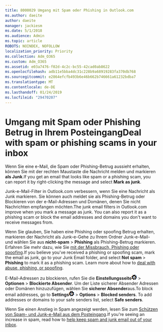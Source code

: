 ```yaml
---
title: 8000029 Umgang mit Spam oder Phishing in Outlook.com
ms.author: daeite
author: daeite
manager: jackiesm
ms.date: 5/1/2018
ms.audience: Admin
ms.topic: article
ROBOTS: NOINDEX, NOFOLLOW
localization_priority: Priority
ms.collection: Adm_O365
ms.custom: Adm_O365
ms.assetid: e03a7476-f02d-4c2c-bc55-42cad0ab8622
ms.openlocfilehash: adb11e5bba4dc31c228b9a68919283fa370db768
ms.sourcegitcommit: e2864efcfb493b6e46b662b746661a61232bdba7
ms.translationtype: MT
ms.contentlocale: de-DE
ms.lasthandoff: 01/24/2019
ms.locfileid: "29470207"
---
```

# <a name="deal-with-spam-or-phishing-scams-in-your-inbox"></a><span data-ttu-id="1883c-102">Umgang mit Spam oder Phishing Betrug in Ihrem Posteingang</span><span class="sxs-lookup"><span data-stu-id="1883c-102">Deal with spam or phishing scams in your inbox</span></span>

<span data-ttu-id="1883c-103">Wenn Sie eine e-Mail, die Spam oder Phishing-Betrug aussieht erhalten, können Sie mit der rechten Maustaste die Nachricht melden und markieren **als Junk**.</span><span class="sxs-lookup"><span data-stu-id="1883c-103">If you get an email that looks like spam or a phishing scam, you can report it by right-clicking the message and select **Mark as junk**.</span></span> 
  
<span data-ttu-id="1883c-p101">Junk-e-Mail-Filter in Outlook.com verbessern, wenn Sie eine Nachricht als Junk markieren. Sie können auch meldet sie als Phishing-Betrug oder Blockieren von der e-Mail-Adressen und Domänen, denen Sie nicht Nachrichten empfangen möchten.</span><span class="sxs-lookup"><span data-stu-id="1883c-p101">The junk email filters in Outlook.com improve when you mark a message as junk. You can also report it as a phishing scam or block the email addresses and domains you don't want to receive messages from.</span></span>
  
<span data-ttu-id="1883c-p102">Wenn Sie glauben, Sie haben eine Phishing oder spoofing Betrug erhalten, markieren der Nachricht als Junk-e-Gehe zu Ihrem Ordner Junk-e-Mail- und wählen Sie aus **nicht-spam** \> **Phishing** als Phishing-Betrug markieren. Erfahren Sie mehr dazu, wie Sie [mit der Missbrauch, Phishing oder spoofing](https://go.microsoft.com/fwlink/p/?linkid=873139).</span><span class="sxs-lookup"><span data-stu-id="1883c-p102">If you believe you've received a phishing or spoofing scam, mark the email as junk, go to your Junk Email folder, and select **Not spam** \> **Phishing** to mark it as a phishing scam. Learn more about how to [deal with abuse, phishing, or spoofing](https://go.microsoft.com/fwlink/p/?linkid=873139).</span></span>
  
<span data-ttu-id="1883c-p103">E-Mail-Adressen zu blockieren, rufen Sie die **Einstellungsseite**![Einstellungen](media/f4b2e798-fff1-4a14-931f-5677a4543b58.png) \> **Optionen** \> **Blockierte Absender**. Um der Liste sicherer Absender Adressen oder Domänen hinzuzufügen, wählen Sie **sicherer Absender**aus.</span><span class="sxs-lookup"><span data-stu-id="1883c-p103">To block email addresses, go to **Settings**![Settings](media/f4b2e798-fff1-4a14-931f-5677a4543b58.png) \> **Options** \> **Blocked senders**. To add addresses or domains to your safe senders list, select **Safe senders**.</span></span> 
  
<span data-ttu-id="1883c-110">Wenn Sie einen Anstieg in Spam angezeigt werden, lesen Sie zum [Schützen von Spam- und Junk-e-Mail aus dem Posteingang](https://go.microsoft.com/fwlink/p/?linkid=873140).</span><span class="sxs-lookup"><span data-stu-id="1883c-110">If you're seeing an increase in spam, read how to [help keep spam and junk email out of your inbox](https://go.microsoft.com/fwlink/p/?linkid=873140).</span></span>
  

